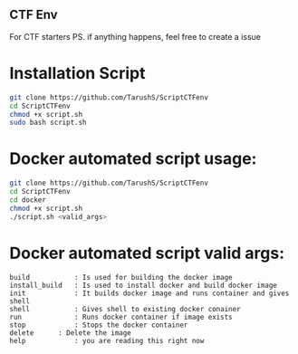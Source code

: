 ## CTF Env
For CTF starters
PS. if anything happens, feel free to create a issue

# Installation Script
```bash
git clone https://github.com/TarushS/ScriptCTFenv
cd ScriptCTFenv
chmod +x script.sh
sudo bash script.sh
```

# Docker automated script usage:
```bash
git clone https://github.com/TarushS/ScriptCTFenv
cd ScriptCTFenv
cd docker
chmod +x script.sh
./script.sh <valid_args>
```

# Docker automated script valid args:
```
build           : Is used for building the docker image
install_build   : Is used to install docker and build docker image
init            : It builds docker image and runs container and gives shell
shell           : Gives shell to existing docker conainer
run             : Runs docker container if image exists
stop            : Stops the docker container
delete		: Delete the image
help            : you are reading this right now
```
